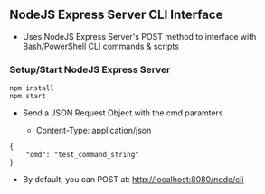 ## NodeJS Express Server CLI Interface

* Uses NodeJS Express Server's POST method to interface with Bash/PowerShell CLI commands & scripts

### Setup/Start NodeJS Express Server

```
npm install
npm start
```

* Send a JSON Request Object with the cmd paramters

	* Content-Type: application/json

```
{
    "cmd": "test_command_string"
}
```

* By default, you can POST at: [http://localhost:8080/node/cli](http://localhost:8080/node/cli)
